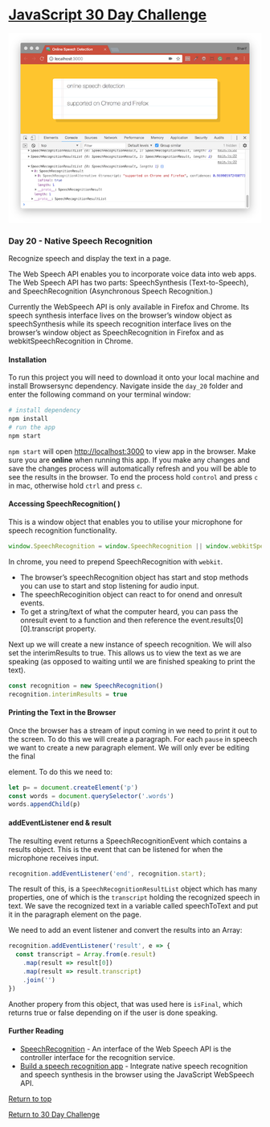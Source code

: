 # [JavaScript 30 Day Challenge](https://javascript30.com/)
![JavaScript30](./day20SpeechApp.png)

### Day 20 - Native Speech Recognition
Recognize speech and display the text in a page.

The Web Speech API enables you to incorporate voice data into web apps. The Web Speech API has two parts: SpeechSynthesis (Text-to-Speech), and SpeechRecognition (Asynchronous Speech Recognition.)

Currently the WebSpeech API is only available in Firefox and Chrome. Its speech synthesis interface lives on the browser’s window object as speechSynthesis while its speech recognition interface lives on the browser’s window object as SpeechRecognition in Firefox and as webkitSpeechRecognition in Chrome.

#### Installation
To run this project you will need to download it onto your local machine and install Browsersync dependency.
Navigate inside the `day_20` folder and enter the following command on your terminal window:
```bash
# install dependency
npm install
# run the app
npm start
```
`npm start` will open [http://localhost:3000](http://localhost:3000) to view app in the browser. Make sure you are **online** when running this app. If you make any changes and save the changes process will automatically refresh and you will be able to see the results in the browser. To end the process hold `control` and press `c` in mac, otherwise hold `ctrl` and press `c`.

#### Accessing SpeechRecognition( )
This is a window object that enables you to utilise your microphone for speech recognition functionality.
```js
window.SpeechRecognition = window.SpeechRecognition || window.webkitSpeechRecognition;
```
In chrome, you need to prepend SpeechRecognition with `webkit`.

- The browser’s speechRecognition object has start and stop methods you can use to start and stop listening for audio input.
- The speechRecoginition object can react to for onend and onresult events.
- To get a string/text of what the computer heard, you can pass the onresult event to a function and then reference the event.results[0][0].transcript property.

Next up we will create a new instance of speech recognition. We will also set the interimResults to true. This allows us to view the text as we are speaking (as opposed to waiting until we are finished speaking to print the text).
```js
const recognition = new SpeechRecognition()  
recognition.interimResults = true
```

#### Printing the Text in the Browser
Once the browser has a stream of input coming in we need to print it out to the screen. To do this we will create a paragraph. For each `pause` in speech we want to create a new paragraph element. We will only ever be editing the final <p> element. To do this we need to:
```js
let p= = document.createElement('p')  
const words = document.querySelector('.words')  
words.appendChild(p)
```

#### addEventListener end & result
The resulting event returns a SpeechRecognitionEvent which contains a results object. This is the event that can be listened for when the microphone receives input.
```js
recognition.addEventListener('end', recognition.start);
```
The result of this, is a `SpeechRecognitionResultList` object which has many properties, one of which is the `transcript` holding the recognized speech in text. We save the recognized text in a variable called speechToText and put it in the paragraph element on the page.

We need to add an event listener and convert the results into an Array:
```js
recognition.addEventListener('result', e => {  
  const transcript = Array.from(e.result)
    .map(result => result[0])
    .map(result => result.transcript)
    .join('')
})
```
Another propery from this object, that was used here is `isFinal`, which returns true or false depending on if the user is done speaking.

#### Further Reading
- [SpeechRecognition](https://developer.mozilla.org/en-US/docs/Web/API/SpeechRecognition) - An interface of the Web Speech API is the controller interface for the recognition service.
- [Build a speech recognition app](https://medium.freecodecamp.org/how-to-build-a-simple-speech-recognition-app-a65860da6108) - Integrate native speech recognition and speech synthesis in the browser using the JavaScript WebSpeech API.

[Return to top](#javascript-30-day-challenge)

[Return to 30 Day Challenge](../../README.md)

